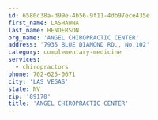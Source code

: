 ```yaml
---
id: 6580c38a-d99e-4b56-9f11-4db97ece435e
first_name: LASHAWNA
last_name: HENDERSON
org_name: 'ANGEL CHIROPRACTIC CENTER'
address: '7935 BLUE DIAMOND RD., No.102'
category: complementary-medicine
services:
  - chiropractors
phone: 702-625-0671
city: 'LAS VEGAS'
state: NV
zip: '89178'
title: 'ANGEL CHIROPRACTIC CENTER'
---
```

